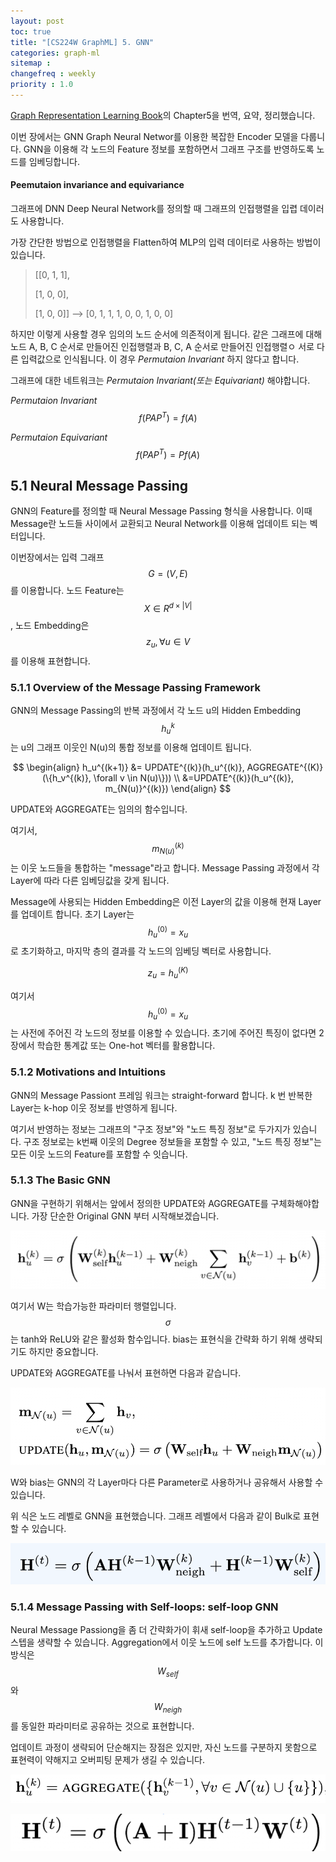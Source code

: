 ```yaml
---
layout: post
toc: true
title: "[CS224W GraphML] 5. GNN"
categories: graph-ml
sitemap :
changefreq : weekly
priority : 1.0
---
```


[Graph Representation Learning Book](https://www.cs.mcgill.ca/~wlh/grl_book/)의 Chapter5을 번역, 요약, 정리했습니다.

이번 장에서는 GNN Graph Neural Networ를 이용한 복잡한 Encoder 모델을 다룹니다.
GNN을 이용해 각 노드의 Feature 정보를 포함하면서 그래프 구조를 반영하도록 노드를 임베딩합니다.

#### Peemutaion invariance and equivariance
그래프에 DNN Deep Neural Network를 정의할 때 그래프의 인접행렬을 입렵 데이러도 사용합니다.

가장 간단한 방법으로 인접행렬을 Flatten하여 MLP의 입력 데이터로 사용하는 방법이 있습니다.

> [[0, 1, 1], 
>
>  [1, 0, 0], 
>
>  [1, 0, 0]]  --> [0, 1, 1, 1, 0, 0, 1, 0, 0]

하지만 이렇게 사용할 경우 임의의 노드 순서에 의존적이게 됩니다.
같은 그래프에 대해 노드 A, B, C 순서로 만들어진 인접행렬과 B, C, A 순서로 만들어진 인접행렬ㅇ
서로 다른 입력값으로 인식됩니다.
이 경우 *Permutaion Invariant* 하지 않다고 합니다. 

그래프에 대한 네트워크는 *Permutaion Invariant(또는 Equivariant)* 해야합니다.

*Permutaion Invariant*
$$
f(PAP^T) = f(A)
$$

*Permutaion Equivariant*
$$
f(PAP^T) = Pf(A)
$$

## 5.1 Neural Message Passing
GNN의 Feature를 정의할 때 Neural Message Passing 형식을 사용합니다.
이때 Message란 노드들 사이에서 교환되고 Neural Network를 이용해 업데이트 되는 벡터입니다.

이번장에서는 입력 그래프 $$G = (V, E)$$를 이용합니다.
노드 Feature는 $$X \in R^{d \times |V|}$$, 노드 Embedding은 $$ z_u, \forall u \in V $$ 를 이용해 표현합니다.

### 5.1.1 Overview of the Message Passing Framework 
GNN의 Message Passing의 반복 과정에서 각 노드 u의 Hidden Embedding $$h_u^{k}$$는 
u의 그래프 이웃인 N(u)의 통합 정보를 이용해 업데이트 됩니다.

$$
\begin{align}
h_u^{(k+1)} &= UPDATE^{(k)}(h_u^{(k)}, AGGREGATE^{(K)}(\{h_v^{(k)}, \forall v \in N(u)\})) \\
&=UPDATE^{(k)}(h_u^{(k)}, m_{N(u)}^{(k)})
\end{align}
$$

UPDATE와 AGGREGATE는 임의의 함수입니다.

여기서, $$m_{N(u)}^{(k)}$$는 이웃 노드들을 통합하는 "message"라고 합니다.
Message Passing 과정에서 각 Layer에 따라 다른 임베딩값을 갖게 됩니다.

Message에 사용되는 Hidden Embedding은 이전 Layer의 값을 이용해 현재 Layer를 업데이트 합니다.
초기 Layer는 $$h_u^{(0)} = x_u$$로 초기화하고, 마지막 층의 결과를 각 노드의 임베딩 벡터로 사용합니다.

$$
z_u = h_u^{(K)}
$$

여기서 $$h_u^{(0)} = x_u$$는 사전에 주어진 각 노드의 정보를 이용할 수 있습니다.
초기에 주어진 특징이 없다면 2장에서 학습한 통계값 또는 One-hot 벡터를 활용합니다.


### 5.1.2 Motivations and Intuitions

GNN의 Message Passiont 프레임 워크는 straight-forward 합니다.
k 번 반복한 Layer는 k-hop 이웃 정보를 반영하게 됩니다.

여기서 반영하는 정보는 그래프의 "구조 정보"와 "노드 특징 정보"로 두가지가 있습니다.
구조 정보로는 k번째 이웃의 Degree 정보들을 포함할 수 있고, "노드 특징 정보"는 모든 이웃 노드의 Feature를 포함할 수 잇습니다.


### 5.1.3 The Basic GNN

GNN을 구현하기 위해서는 앞에서 정의한 UPDATE와 AGGREGATE를 구체화해야합니다.
가장 단순한 Original GNN 부터 시작해보겠습니다.

![](/assets/imgs/gml/gnn-5-1-1.png)

여기서 W는 학습가능한 파라미터 행렬입니다. $$\sigma$$는 tanh와 ReLU와 같은 활성화 함수입니다.
bias는 표현식을 간략화 하기 위해 생략되기도 하지만 중요합니다.

UPDATE와 AGGREGATE를 나눠서 표현하면 다음과 같습니다.

![](/assets/imgs/gml/gnn-5-1-2.png)

W와 bias는 GNN의 각 Layer마다 다른 Parameter로 사용하거나 공유해서 사용할 수 있습니다.

위 식은 노드 레벨로 GNN을 표현했습니다.
그래프 레벨에서 다음과 같이 Bulk로 표현할 수 있습니다.

![](/assets/imgs/gml/gnn-5-1-3.png)

### 5.1.4 Message Passing with Self-loops: self-loop GNN

Neural Message Passiong을 좀 더 간략화가이 휘새 self-loop을 추가하고 Update 스텝을 생략할 수 있습니다.
Aggregation에서 이웃 노드에 self 노드를 추가합니다.
이 방식은 $$W_{self}$$ 와 $$W_{neigh}$$ 를 동일한 파라미터로 공유하는 것으로 표현합니다.

업데이트 과정이 생략되어 단순해지는 장점은 있지만, 자신 노드를 구분하지 못함으로 표현력이 약해지고 오버피팅 문제가 생길 수 있습니다.

![](/assets/imgs/gml/gnn-5-1-4.png)

![](/assets/imgs/gml/gnn-5-1-5.png)